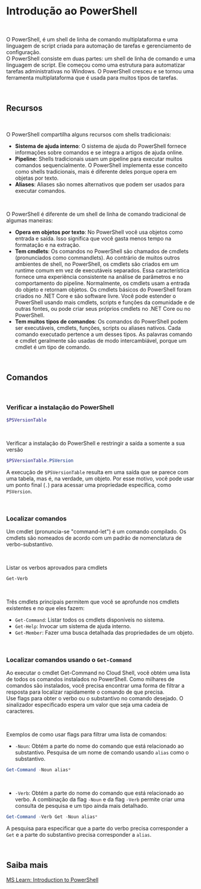 # Introdução ao PowerShell

<br>

O PowerShell, é um shell de linha de comando multiplataforma e uma linguagem de script criada para automação de tarefas e gerenciamento de configuração.   
O PowerShell consiste em duas partes: um shell de linha de comando e uma linguagem de script. Ele começou como uma estrutura para automatizar tarefas administrativas no Windows. O PowerShell cresceu e se tornou uma ferramenta multiplataforma que é usada para muitos tipos de tarefas.

<br>

## Recursos

<br>

O PowerShell compartilha alguns recursos com shells tradicionais:

- **Sistema de ajuda interno**: O sistema de ajuda do PowerShell fornece informações sobre comandos e se integra a artigos de ajuda online.
- **Pipeline**: Shells tradicionais usam um pipeline para executar muitos comandos sequencialmente. O PowerShell implementa esse conceito como shells tradicionais, mais é diferente deles porque opera em objetas por texto.
- **Aliases**: Aliases são nomes alternativos que podem ser usados para executar comandos.

<br>

O PowerShell é diferente de um shell de linha de comando tradicional de algumas maneiras:

- **Opera em objetos por texto**: No PowerShell você usa objetos como entrada e saída. Isso significa que você gasta menos tempo na formatação e na extração.
- **Tem cmdlets**:  Os comandos no PowerShell são chamados de cmdlets (pronunciados como commandlets). Ao contrário de muitos outros ambientes de shell, no PowerShell, os cmdlets são criados em um runtime comum em vez de executáveis separados. Essa característica fornece uma experiência consistente na análise de parâmetros e no comportamento do pipeline. Normalmente, os cmdlets usam a entrada do objeto e retornam objetos. Os cmdlets básicos do PowerShell foram criados no .NET Core e são software livre. Você pode estender o PowerShell usando mais cmdlets, scripts e funções da comunidade e de outras fontes, ou pode criar seus próprios cmdlets no .NET Core ou no PowerShell.
- **Tem muitos tipos de comandos**: Os comandos do PowerShell podem ser executáveis, cmdlets, funções, scripts ou aliases nativos. Cada comando executado pertence a um desses tipos. As palavras comando e cmdlet geralmente são usadas de modo intercambiável, porque um cmdlet é um tipo de comando.

<br>

## Comandos

<br>

### Verificar a instalação do PowerShell

```powershell
$PSVersionTable
```

<br>

Verificar a instalação do PowerShell e restringir a saída a somente a sua versão

```powershell
$PSVersionTable.PSVersion
```
A execução de `$PSVersionTable` resulta em uma saída que se parece com uma tabela, mas é, na verdade, um objeto. Por esse motivo, você pode usar um ponto final (`.`) para acessar uma propriedade específica, como `PSVersion`.

<br>

### Localizar comandos

Um cmdlet (pronuncia-se "command-let") é um comando compilado. Os cmdlets são nomeados de acordo com um padrão de nomenclatura de verbo-substantivo. 

<br>

Listar os verbos aprovados para cmdlets
```powershell
Get-Verb
```

<br>

Três cmdlets principais permitem que você se aprofunde nos cmdlets existentes e no que eles fazem:

- `Get-Command`: Listar todos os cmdlets disponíveis no sistema.
- `Get-Help`: Invocar um sistema de ajuda interno.
- `Get-Member`: Fazer uma busca detalhada das propriedades de um objeto.

<br>

### Localizar comandos usando o `Get-Command`

Ao executar o cmdlet Get-Command no Cloud Shell, você obtém uma lista de todos os comandos instalados no PowerShell.  Como milhares de comandos são instalados, você precisa encontrar uma forma de filtrar a resposta para localizar rapidamente o comando de que precisa.   
Use flags para obter o verbo ou o substantivo no comando desejado. O sinalizador especificado espera um valor que seja uma cadeia de caracteres.

<br>

Exemplos de como usar flags para filtrar uma lista de comandos:

- `-Noun`: Obtém a parte do nome do comando que está relacionado ao substantivo. Pesquisa de um nome de comando usando `alias` como o substantivo.

```powershell
Get-Command -Noun alias*
```

<br>

- `-Verb`: Obtém a parte do nome do comando que está relacionado ao verbo. A combinação da flag `-Noun` e da flag `-Verb`
permite criar uma consulta de pesquisa e um tipo ainda mais detalhado.
```powershell
Get-Command -Verb Get -Noun alias*
```
A pesquisa para especificar que a parte do verbo precisa corresponder a `Get` e a parte do substantivo precisa corresponder a `alias`.

<br>

## Saiba mais
[MS Learn: Introduction to PowerShell](https://learn.microsoft.com/en-us/training/modules/introduction-to-powershell/)   